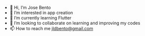- 👋 Hi, I’m Jose Bento
- 👀 I’m interested in app creation
- 🌱 I’m currently learning Flutter
- 💞️ I’m looking to collaborate on learning and improving my codes
- 📫 How to reach me jldbento@gmail.com

<!---
JoseBento98/JoseBento98 is a ✨ special ✨ repository because its `README.md` (this file) appears on your GitHub profile.
You can click the Preview link to take a look at your changes.
--->
